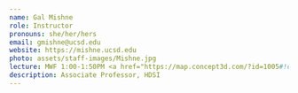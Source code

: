 ```yaml
---
name: Gal Mishne
role: Instructor
pronouns: she/her/hers
email: gmishne@ucsd.edu
website: https://mishne.ucsd.edu
photo: assets/staff-images/Mishne.jpg
lecture: MWF 1:00-1:50PM <a href="https://map.concept3d.com/?id=1005#!ct/18312,63891,65653?m/163044?s/center%20hall">Center Hall 119</a>
description: Associate Professor, HDSI
---
```

